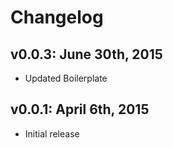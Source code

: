 # Changelog

## v0.0.3: June 30th, 2015

- Updated Boilerplate

## v0.0.1: April 6th, 2015

- Initial release
